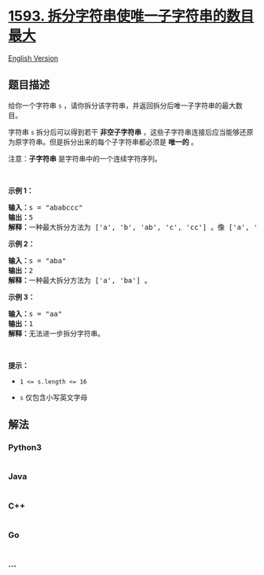 # [1593. 拆分字符串使唯一子字符串的数目最大](https://leetcode.cn/problems/split-a-string-into-the-max-number-of-unique-substrings)

[English Version](/solution/1500-1599/1593.Split%20a%20String%20Into%20the%20Max%20Number%20of%20Unique%20Substrings/README_EN.md)

## 题目描述

<!-- 这里写题目描述 -->

<p>给你一个字符串 <code>s</code> ，请你拆分该字符串，并返回拆分后唯一子字符串的最大数目。</p>

<p>字符串 <code>s</code> 拆分后可以得到若干 <strong>非空子字符串</strong> ，这些子字符串连接后应当能够还原为原字符串。但是拆分出来的每个子字符串都必须是 <strong>唯一的</strong> 。</p>

<p>注意：<strong>子字符串</strong> 是字符串中的一个连续字符序列。</p>

<p>&nbsp;</p>

<p><strong>示例 1：</strong></p>

<pre><strong>输入：</strong>s = &quot;ababccc&quot;
<strong>输出：</strong>5
<strong>解释：</strong>一种最大拆分方法为 [&#39;a&#39;, &#39;b&#39;, &#39;ab&#39;, &#39;c&#39;, &#39;cc&#39;] 。像 [&#39;a&#39;, &#39;b&#39;, &#39;a&#39;, &#39;b&#39;, &#39;c&#39;, &#39;cc&#39;] 这样拆分不满足题目要求，因为其中的 &#39;a&#39; 和 &#39;b&#39; 都出现了不止一次。
</pre>

<p><strong>示例 2：</strong></p>

<pre><strong>输入：</strong>s = &quot;aba&quot;
<strong>输出：</strong>2
<strong>解释：</strong>一种最大拆分方法为 [&#39;a&#39;, &#39;ba&#39;] 。
</pre>

<p><strong>示例 3：</strong></p>

<pre><strong>输入：</strong>s = &quot;aa&quot;
<strong>输出：</strong>1
<strong>解释：</strong>无法进一步拆分字符串。
</pre>

<p>&nbsp;</p>

<p><strong>提示：</strong></p>

<ul>
	<li>
	<p><code>1 &lt;= s.length&nbsp;&lt;= 16</code></p>
	</li>
	<li>
	<p><code>s</code> 仅包含小写英文字母</p>
	</li>
</ul>


## 解法

<!-- 这里可写通用的实现逻辑 -->

<!-- tabs:start -->

### **Python3**

<!-- 这里可写当前语言的特殊实现逻辑 -->

```python

```

### **Java**

<!-- 这里可写当前语言的特殊实现逻辑 -->

```java

```

### **C++**

```cpp

```

### **Go**

```go

```

### **...**

```

```

<!-- tabs:end -->
